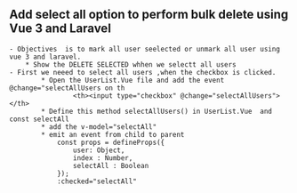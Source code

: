 ## Add select all option to perform bulk delete using Vue 3 and Laravel
    - Objectives  is to mark all user seelected or unmark all user using vue 3 and laravel.
        * Show the DELETE SELECTED whhen we selectt all users
    - First we neeed to select all users ,when the checkbox is clicked.
            * Open the UserList.Vue file and add the event @change="selectAllUsers on th
                    <th><input type="checkbox" @change="selectAllUsers"></th>
            * Define this method selectAllUsers() in UserList.Vue  and const selectAll
            * add the v-model="selectAll"
            * emit an event from child to parent
                const props = defineProps({
                    user: Object,
                    index : Number,
                    selectAll : Boolean
                });
                :checked="selectAll"
      
